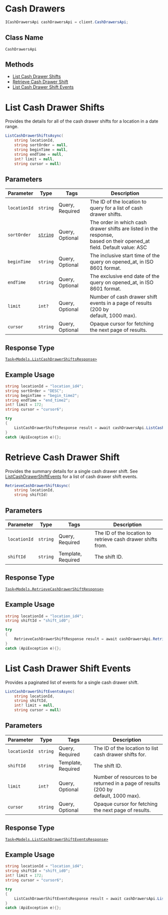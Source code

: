 # Cash Drawers

```csharp
ICashDrawersApi cashDrawersApi = client.CashDrawersApi;
```

## Class Name

`CashDrawersApi`

## Methods

* [List Cash Drawer Shifts](../../doc/api/cash-drawers.md#list-cash-drawer-shifts)
* [Retrieve Cash Drawer Shift](../../doc/api/cash-drawers.md#retrieve-cash-drawer-shift)
* [List Cash Drawer Shift Events](../../doc/api/cash-drawers.md#list-cash-drawer-shift-events)


# List Cash Drawer Shifts

Provides the details for all of the cash drawer shifts for a location
in a date range.

```csharp
ListCashDrawerShiftsAsync(
    string locationId,
    string sortOrder = null,
    string beginTime = null,
    string endTime = null,
    int? limit = null,
    string cursor = null)
```

## Parameters

| Parameter | Type | Tags | Description |
|  --- | --- | --- | --- |
| `locationId` | `string` | Query, Required | The ID of the location to query for a list of cash drawer shifts. |
| `sortOrder` | [`string`](../../doc/models/sort-order.md) | Query, Optional | The order in which cash drawer shifts are listed in the response,<br>based on their opened_at field. Default value: ASC |
| `beginTime` | `string` | Query, Optional | The inclusive start time of the query on opened_at, in ISO 8601 format. |
| `endTime` | `string` | Query, Optional | The exclusive end date of the query on opened_at, in ISO 8601 format. |
| `limit` | `int?` | Query, Optional | Number of cash drawer shift events in a page of results (200 by<br>default, 1000 max). |
| `cursor` | `string` | Query, Optional | Opaque cursor for fetching the next page of results. |

## Response Type

[`Task<Models.ListCashDrawerShiftsResponse>`](../../doc/models/list-cash-drawer-shifts-response.md)

## Example Usage

```csharp
string locationId = "location_id4";
string sortOrder = "DESC";
string beginTime = "begin_time2";
string endTime = "end_time2";
int? limit = 172;
string cursor = "cursor6";

try
{
    ListCashDrawerShiftsResponse result = await cashDrawersApi.ListCashDrawerShiftsAsync(locationId, sortOrder, beginTime, endTime, limit, cursor);
}
catch (ApiException e){};
```


# Retrieve Cash Drawer Shift

Provides the summary details for a single cash drawer shift. See
[ListCashDrawerShiftEvents](../../doc/api/cash-drawers.md#list-cash-drawer-shift-events) for a list of cash drawer shift events.

```csharp
RetrieveCashDrawerShiftAsync(
    string locationId,
    string shiftId)
```

## Parameters

| Parameter | Type | Tags | Description |
|  --- | --- | --- | --- |
| `locationId` | `string` | Query, Required | The ID of the location to retrieve cash drawer shifts from. |
| `shiftId` | `string` | Template, Required | The shift ID. |

## Response Type

[`Task<Models.RetrieveCashDrawerShiftResponse>`](../../doc/models/retrieve-cash-drawer-shift-response.md)

## Example Usage

```csharp
string locationId = "location_id4";
string shiftId = "shift_id0";

try
{
    RetrieveCashDrawerShiftResponse result = await cashDrawersApi.RetrieveCashDrawerShiftAsync(locationId, shiftId);
}
catch (ApiException e){};
```


# List Cash Drawer Shift Events

Provides a paginated list of events for a single cash drawer shift.

```csharp
ListCashDrawerShiftEventsAsync(
    string locationId,
    string shiftId,
    int? limit = null,
    string cursor = null)
```

## Parameters

| Parameter | Type | Tags | Description |
|  --- | --- | --- | --- |
| `locationId` | `string` | Query, Required | The ID of the location to list cash drawer shifts for. |
| `shiftId` | `string` | Template, Required | The shift ID. |
| `limit` | `int?` | Query, Optional | Number of resources to be returned in a page of results (200 by<br>default, 1000 max). |
| `cursor` | `string` | Query, Optional | Opaque cursor for fetching the next page of results. |

## Response Type

[`Task<Models.ListCashDrawerShiftEventsResponse>`](../../doc/models/list-cash-drawer-shift-events-response.md)

## Example Usage

```csharp
string locationId = "location_id4";
string shiftId = "shift_id0";
int? limit = 172;
string cursor = "cursor6";

try
{
    ListCashDrawerShiftEventsResponse result = await cashDrawersApi.ListCashDrawerShiftEventsAsync(locationId, shiftId, limit, cursor);
}
catch (ApiException e){};
```

